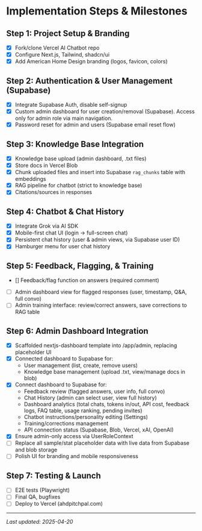 # Implementation Steps & Milestones

## Step 1: Project Setup & Branding
- [x] Fork/clone Vercel AI Chatbot repo
- [x] Configure Next.js, Tailwind, shadcn/ui
- [x] Add American Home Design branding (logos, favicon, colors)

## Step 2: Authentication & User Management (Supabase)
- [x] Integrate Supabase Auth, disable self-signup
- [x] Custom admin dashboard for user creation/removal (Supabase). Access only for admin role via main navigation.
- [x] Password reset for admin and users (Supabase email reset flow)

## Step 3: Knowledge Base Integration
- [x] Knowledge base upload (admin dashboard, .txt files)
- [x] Store docs in Vercel Blob
- [x] Chunk uploaded files and insert into Supabase `rag_chunks` table with embeddings
- [x] RAG pipeline for chatbot (strict to knowledge base)
- [x] Citations/sources in responses

## Step 4: Chatbot & Chat History
- [x] Integrate Grok via AI SDK
- [x] Mobile-first chat UI (login → full-screen chat)
- [x] Persistent chat history (user & admin views, via Supabase user ID)
- [x] Hamburger menu for user chat history

## Step 5: Feedback, Flagging, & Training
- [] Feedback/flag function on answers (required comment)
- [ ] Admin dashboard view for flagged responses (user, timestamp, Q&A, full convo)
- [ ] Admin training interface: review/correct answers, save corrections to RAG table

## Step 6: Admin Dashboard Integration
- [x] Scaffolded nextjs-dashboard template into /app/admin, replacing placeholder UI
- [x] Connected dashboard to Supabase for:
    - User management (list, create, remove users)
    - Knowledge base management (upload .txt, view/manage docs in blob)
- [x] Connect dashboard to Supabase for:
    - Feedback review (flagged answers, user info, full convo)
    - Chat History (admin can select user, view full history)
    - Dashboard analytics (total chats, tokens in/out, API cost, feedback logs, FAQ table, usage ranking, pending invites)
    - Chatbot instructions/personality editing (Settings)
    - Training/corrections management
    - API connection status (Supabase, Blob, Vercel, xAI, OpenAI)
- [x] Ensure admin-only access via UserRoleContext
- [ ] Replace all sample/stat placeholder data with live data from Supabase and blob storage
- [ ] Polish UI for branding and mobile responsiveness

## Step 7: Testing & Launch
- [ ] E2E tests (Playwright)
- [ ] Final QA, bugfixes
- [ ] Deploy to Vercel (ahdpitchpal.com)

---

_Last updated: 2025-04-20_
